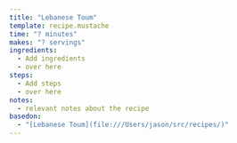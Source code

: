 ```yaml
---
title: "Lebanese Toum"
template: recipe.mustache
time: "? minutes"
makes: "? servings"
ingredients:
  - Add ingredients
  - over here
steps:
  - Add steps
  - over here
notes:
  - relevant notes about the recipe
basedon: 
  - "[Lebanese Toum](file:///Users/jason/src/recipes/)"
---
```

